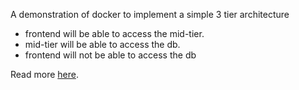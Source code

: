 A demonstration of docker to implement a simple 3 tier architecture

* frontend will be able to access the mid-tier.
* mid-tier will be able to access the db.
* frontend will not be able to access the db 

Read more [here](https://mundanecode.com/posts/three-tier-architecture-in-docker/).
